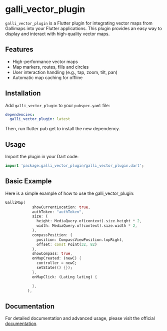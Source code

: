 # galli_vector_plugin

`galli_vector_plugin` is a Flutter plugin for integrating vector maps from Gallimaps into your Flutter applications. This plugin provides an easy way to display and interact with high-quality vector maps.

## Features

- High-performance vector maps
- Map markers, routes, fills and circles
- User interaction handling (e.g., tap, zoom, tilt, pan)
- Automatic map caching for offline

## Installation

Add `galli_vector_plugin` to your `pubspec.yaml` file:

```yaml
dependencies:
  galli_vector_plugin: latest
```

Then, run flutter pub get to install the new dependency.

## Usage

Import the plugin in your Dart code:

```dart
import 'package:galli_vector_plugin/galli_vector_plugin.dart';
```

## Basic Example

Here is a simple example of how to use the galli_vector_plugin:

```dart
GalliMap(
            showCurrentLocation: true,
            authToken: "authToken",
            size: (
              height: MediaQuery.of(context).size.height * 2,
              width: MediaQuery.of(context).size.width * 2,
            ),
            compassPosition: (
              position: CompassViewPosition.topRight,
              offset: const Point(32, 82)
            ),
            showCompass: true,
            onMapCreated: (newC) {
              controller = newC;
              setState(() {});
            },
            onMapClick: (LatLng latLng) {

            },
          ),
```

## Documentation

For detailed documentation and advanced usage, please visit the official [documentation](https://gallimaps.com/documentation/flutter-vector-doc.html).
